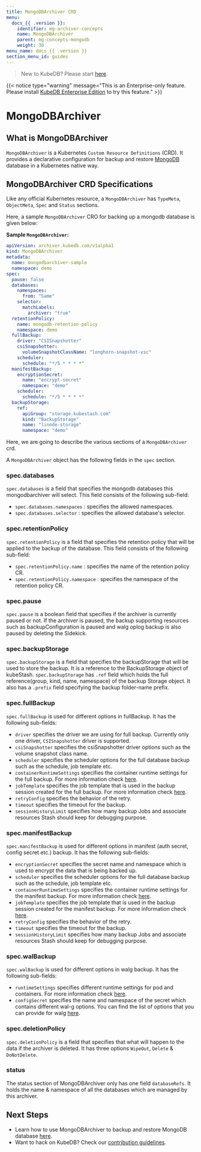 ```yaml
---
title: MongoDBArchiver CRD
menu:
  docs_{{ .version }}:
    identifier: mg-archiver-concepts
    name: MongoDBArchiver
    parent: mg-concepts-mongodb
    weight: 30
menu_name: docs_{{ .version }}
section_menu_id: guides
---
```


> New to KubeDB? Please start [here](/docs/README.md).

{{< notice type="warning" message="This is an Enterprise-only feature. Please install [KubeDB Enterprise Edition](/docs/setup/install/enterprise.md) to try this feature." >}}

# MongoDBArchiver

## What is MongoDBArchiver

`MongoDBArchiver` is a Kubernetes `Custom Resource Definitions` (CRD). It provides a declarative configuration for backup and restore [MongoDB](https://www.mongodb.com/) database in a Kubernetes native way.

## MongoDBArchiver CRD Specifications

Like any official Kubernetes resource, a `MongoDBArchiver` has `TypeMeta`, `ObjectMeta`, `Spec` and `Status` sections.

Here, a sample `MongoDBArchiver` CRO for backing up a mongodb database is given below:

**Sample `MongoDBArchiver`:**

```yaml
apiVersion: archiver.kubedb.com/v1alpha1
kind: MongoDBArchiver
metadata:
  name: mongodbarchiver-sample
  namespace: demo
spec:
  pause: false
  databases:
    namespaces:
      from: "Same"
    selector:
      matchLabels:
        archiver: "true"
  retentionPolicy:
    name: mongodb-retention-policy
    namespace: demo
  fullBackup:
    driver: "CSISnapshotter"
    csiSnapshotter:
      volumeSnapshotClassName: "longhorn-snapshot-vsc"
    scheduler:
      schedule: "*/5 * * * *"
  manifestBackup:
    encryptionSecret:
      name: "encrypt-secret"
      namespace: "demo"
    scheduler:
      schedule: "*/5 * * * *"
  backupStorage:
    ref:
      apiGroup: "storage.kubestash.com"
      kind: "BackupStorage"
      name: "linode-storage"
      namespace: "demo"
```

Here, we are going to describe the various sections of a `MongoDBArchiver` crd.

A `MongoDBArchiver` object has the following fields in the `spec` section.

### spec.databases

`spec.databases` is a field that specifies the mongodb databases this mongodbarchiver will select. This field consists of the following sub-field:

- `spec.databases.namespaces` : specifies the allowed namespaces.
- `spec.databases.selector` : specifies the allowed database's selector.

### spec.retentionPolicy

`spec.retentionPolicy` is a field that specifies the retention policy that will be applied to the backup of the database. This field consists of the following sub-field:

- `spec.retentionPolicy.name` : specifies the name of the retention policy CR.
- `spec.retentionPolicy.namespace` : specifies the namespace of the retention policy CR.

### spec.pause
`spec.pause` is a boolean field that specifies if the archiver is currently paused or not. If the archiver is paused, the backup supporting resources such as backupConfiguration is paused and walg oplog backup is also paused by deleting the Sidekick.

### spec.backupStorage
`spec.backupStorage` is a field that specifies the backupStorage that will be used to store the backup. It is a reference to the BackupStorage object of kubeStash.
`spec.backupStorage` has `.ref` field which holds the full reference(group, kind, name, namespace) of the backup Storage object. It also has a `.prefix` field specifying the backup folder-name prefix.

### spec.fullBackup
`spec.fullBackup` is used for different options in fullBackup. It has the following sub-fields:

- `driver` specifies the driver we are using for full backup. Currently only one driver, `CSISnapshotter` driver is supported.
- `csiSnapshotter` specifies the csiSnapshotter driver options such as the volume snapshot class name.
- `scheduler` specifies the scheduler options for the full database backup such as the schedule, job template etc.
- `containerRuntimeSettings` specifies the container runtime settings for the full backup. For more information check [here](https://github.com/kmodules/offshoot-api/blob/master/api/v1/runtime_settings_types.go#L122-L173).
- `jobTemplate` specifies the job template that is used in the backup session created for the full backup. For more information check [here](https://github.com/kmodules/offshoot-api/blob/master/api/v1/types.go#L42-L57).
- `retryConfig` specifies the behavior of the retry.
- `timeout` specifies the timeout for the backup.
- `sessionHistoryLimit` specifies how many backup Jobs and associate resources Stash should keep for debugging purpose.


### spec.manifestBackup
`spec.manifestBackup` is used for different options in manifest (auth secret, config secret etc.) backup. It has the following sub-fields:

- `encryptionSecret` specifies the secret name and namespace which is used to encrypt the data that is being backed up.
- `scheduler` specifies the scheduler options for the full database backup such as the schedule, job template etc.
- `containerRuntimeSettings` specifies the container runtime settings for the manifest backup. For more information check [here](https://github.com/kmodules/offshoot-api/blob/master/api/v1/runtime_settings_types.go#L122-L173).
- `jobTemplate` specifies the job template that is used in the backup session created for the manifest backup. For more information check [here](https://github.com/kmodules/offshoot-api/blob/master/api/v1/types.go#L42-L57).
- `retryConfig` specifies the behavior of the retry.
- `timeout` specifies the timeout for the backup.
- `sessionHistoryLimit` specifies how many backup Jobs and associate resources Stash should keep for debugging purpose. 

### spec.walBackup
`spec.walBackup` is used for different options in walg backup. It has the following sub-fields:

- `runtimeSettings` specifies different runtime settings for pod and containers. For more information check [here](https://github.com/kmodules/offshoot-api/blob/master/api/v1/runtime_settings_types.go#L26-L29).
- `configSecret` specifies the name and namespace of the secret which contains different wal-g options. You can find the list of options that you can provide for walg [here](https://wal-g.readthedocs.io/MongoDB/#configuration).

### spec.deletionPolicy
`spec.deletionPolicy` is a field that specifies that what will happen to the data if the archiver is deleted. It has three options `WipeOut`, `Delete` & `DoNotDelete`.

### status
The status section of MongoDBArchiver only has one field `databaseRefs`. It holds the name & namespace of all the databases which are managed by this archiver.

## Next Steps

- Learn how to use MongoDBArchiver to backup and restore MongoDB database [here](/docs/guides/mongodb/backup/archiver).
- Want to hack on KubeDB? Check our [contribution guidelines](/docs/CONTRIBUTING.md).
